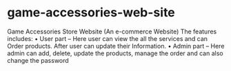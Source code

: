 # game-accessories-web-site
Game Accessories Store Website (An e-commerce Website) The features includes: • User part – Here user can view the all the services and can Order products. After user can update their Information. • Admin part – Here admin can add, delete, update the products, manage the order and can also change the password

